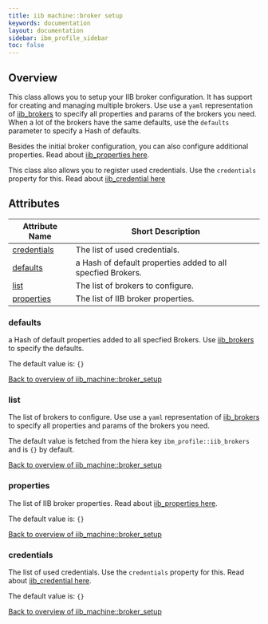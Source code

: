 ```yaml
---
title: iib machine::broker setup
keywords: documentation
layout: documentation
sidebar: ibm_profile_sidebar
toc: false
---
```

## Overview

This class allows you to setup your IIB broker configuration. It has support for creating and managing multiple brokers. Use use a `yaml` representation of [iib_brokers](/docs/iib_config/iib_broker.html) to specify all properties and params of the brokers you need. When a lot of the brokers have the same defaults, use the `defaults` parameter to specify a Hash of defaults.

Besides the initial broker configuration, you can also configure additional properties. Read about [iib_properties here](/docs/iib_config/iib_property.html).

This class also allows you to register used credentials. Use the `credentials` property for this. Read about [iib_credential here](/docs/iib_config/iib_credential.html)




## Attributes



Attribute Name                                        | Short Description                                           |
----------------------------------------------------- | ----------------------------------------------------------- |
[credentials](#iib_machine::broker_setup_credentials) | The list of used credentials.                               |
[defaults](#iib_machine::broker_setup_defaults)       | a Hash of default properties added to all specfied Brokers. |
[list](#iib_machine::broker_setup_list)               | The list of brokers to configure.                           |
[properties](#iib_machine::broker_setup_properties)   | The list of IIB broker properties.                          |




### defaults<a name='iib_machine::broker_setup_defaults'>

a Hash of default properties added to all specfied Brokers. Use [iib_brokers](/docs/iib_config/iib_broker.html) to specify the defaults.

The default value is: `{}`


[Back to overview of iib_machine::broker_setup](#attributes)

### list<a name='iib_machine::broker_setup_list'>

The list of brokers to configure. Use use a `yaml` representation of [iib_brokers](/docs/iib_config/iib_broker.html) to specify all properties and params of the brokers you need. 

The default value is fetched from the hiera key `ibm_profile::iib_brokers` and is `{}` by default.

[Back to overview of iib_machine::broker_setup](#attributes)

### properties<a name='iib_machine::broker_setup_properties'>

The list of IIB broker properties. Read about [iib_properties here](/docs/iib_config/iib_property.html). 

The default value is: `{}`


[Back to overview of iib_machine::broker_setup](#attributes)

### credentials<a name='iib_machine::broker_setup_credentials'>

The list of used credentials. Use the `credentials` property for this. Read about [iib_credential here](/docs/iib_config/iib_credential.html). 

The default value is: `{}`



[Back to overview of iib_machine::broker_setup](#attributes)
